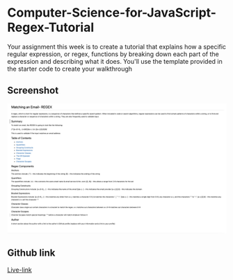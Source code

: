 # Computer-Science-for-JavaScript-Regex-Tutorial
Your assignment this week is to create a tutorial that explains how a specific regular expression, or regex, functions by breaking down each part of the expression and describing what it does. You'll use the template provided in the starter code to create your walkthrough

## Screenshot

![Webpage screenshot](screenshot.png)

## Github link
[Live-link](https://christilato.github.io/Challenge2/)